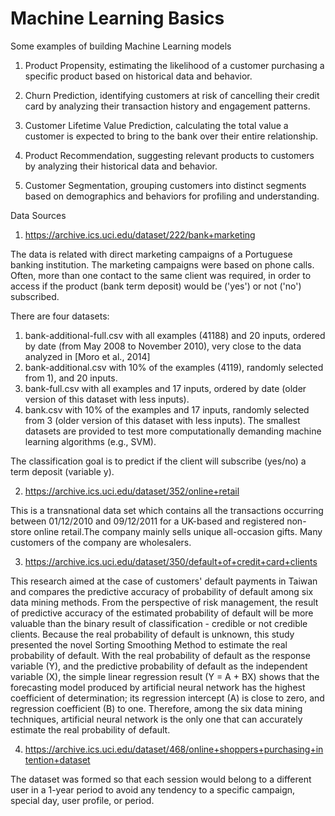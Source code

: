 # Machine Learning Basics

Some examples of building Machine Learning models

1. Product Propensity, estimating the likelihood of a customer purchasing a specific product based on historical data and behavior.

2. Churn Prediction, identifying customers at risk of cancelling their credit card by analyzing their transaction history and engagement patterns.

3. Customer Lifetime Value Prediction, calculating the total value a customer is expected to bring to the bank over their entire relationship.

4. Product Recommendation, suggesting relevant products to customers by analyzing their historical data and behavior.

5. Customer Segmentation, grouping customers into distinct segments based on demographics and behaviors for profiling and understanding.



Data Sources

1. https://archive.ics.uci.edu/dataset/222/bank+marketing

The data is related with direct marketing campaigns of a Portuguese banking institution. The marketing campaigns were based on phone calls. Often, more than one contact to the same client was required, in order to access if the product (bank term deposit) would be ('yes') or not ('no') subscribed. 

There are four datasets: 
1) bank-additional-full.csv with all examples (41188) and 20 inputs, ordered by date (from May 2008 to November 2010), very close to the data analyzed in [Moro et al., 2014]
2) bank-additional.csv with 10% of the examples (4119), randomly selected from 1), and 20 inputs.
3) bank-full.csv with all examples and 17 inputs, ordered by date (older version of this dataset with less inputs). 
4) bank.csv with 10% of the examples and 17 inputs, randomly selected from 3 (older version of this dataset with less inputs). 
The smallest datasets are provided to test more computationally demanding machine learning algorithms (e.g., SVM). 

The classification goal is to predict if the client will subscribe (yes/no) a term deposit (variable y).

2. https://archive.ics.uci.edu/dataset/352/online+retail

This is a transnational data set which contains all the transactions occurring between 01/12/2010 and 09/12/2011 for a UK-based and registered non-store online retail.The company mainly sells unique all-occasion gifts. Many customers of the company are wholesalers.

3. https://archive.ics.uci.edu/dataset/350/default+of+credit+card+clients

This research aimed at the case of customers' default payments in Taiwan and compares the predictive accuracy of probability of default among six data mining methods. From the perspective of risk management, the result of predictive accuracy of the estimated probability of default will be more valuable than the binary result of classification - credible or not credible clients. Because the real probability of default is unknown, this study presented the novel Sorting Smoothing Method to estimate the real probability of default. With the real probability of default as the response variable (Y), and the predictive probability of default as the independent variable (X), the simple linear regression result (Y = A + BX) shows that the forecasting model produced by artificial neural network has the highest coefficient of determination; its regression intercept (A) is close to zero, and regression coefficient (B) to one. Therefore, among the six data mining techniques, artificial neural network is the only one that can accurately estimate the real probability of default.

4. https://archive.ics.uci.edu/dataset/468/online+shoppers+purchasing+intention+dataset

The dataset was formed so that each session
would belong to a different user in a 1-year period to avoid
any tendency to a specific campaign, special day, user
profile, or period. 
